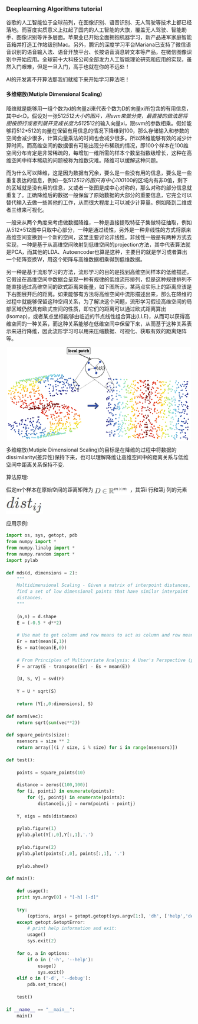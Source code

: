 ### Deeplearning Algorithms tutorial
谷歌的人工智能位于全球前列，在图像识别、语音识别、无人驾驶等技术上都已经落地。而百度实质意义上扛起了国内的人工智能的大旗，覆盖无人驾驶、智能助手、图像识别等许多层面。苹果业已开始全面拥抱机器学习，新产品进军家庭智能音箱并打造工作站级别Mac。另外，腾讯的深度学习平台Mariana已支持了微信语音识别的语音输入法、语音开放平台、长按语音消息转文本等产品，在微信图像识别中开始应用。全球前十大科技公司全部发力人工智能理论研究和应用的实现，虽然入门艰难，但是一旦入门，高手也就在你的不远处！

AI的开发离不开算法那我们就接下来开始学习算法吧！

#### 多维缩放(Mutiple Dimensional Scaling)

降维就是能够用一组个数为d的向量zi来代表个数为D的向量xi所包含的有用信息，其中d<D。假设对一张512*512大小的图片，用svm来做分类，最直接的做法是将图按照行或者列展开变成长度为512*512的输入向量xi，跟svm的参数相乘。假如能够将512*512的向量在保留有用信息的情况下降维到100，那么存储输入和参数的空间会减少很多，计算向量乘法的时间也会减少很多。所以降维能够有效的减少计算时间。而高维空间的数据很有可能出现分布稀疏的情况，即100个样本在100维空间分布肯定是非常稀疏的，每增加一维所需的样本个数呈指数级增长，这种在高维空间中样本稀疏的问题被称为维数灾难。降维可以缓解这种问题。

而为什么可以降维，这是因为数据有冗余，要么是一些没有用的信息，要么是一些重复表达的信息，例如一张512*512的图只有中心100*100的区域内有非0值，剩下的区域就是没有用的信息，又或者一张图是成中心对称的，那么对称的部分信息就重复了。正确降维后的数据一般保留了原始数据的大部分的重要信息，它完全可以替代输入去做一些其他的工作，从而很大程度上可以减少计算量。例如降到二维或者三维来可视化。

一般来从两个角度来考虑做数据降维，一种是直接提取特征子集做特征抽取，例如从512*512图中只取中心部分，一种是通过线性，另外是一种非线性的方式将原来高维空间变换到一个新的空间，这里主要讨论非线性。非线性一般是有两种方式去实现，一种是基于从高维空间映射到低维空间的projection方法，其中代表算法就是PCA，而其他的LDA、Autoencoder也算是这种，主要目的就是学习或者算出一个矩阵变换W，用这个矩阵与高维数据相乘得到低维数据。

另一种是基于流形学习的方法，流形学习的目的是找到高维空间样本的低维描述，它假设在高维空间中数据会呈现一种有规律的低维流形排列，但是这种规律排列不能直接通过高维空间的欧式距离来衡量，如下图所示，某两点实际上的距离应该是下右图展开后的距离。如果能够有方法将高维空间中流形描述出来，那么在降维的过程中就能够保留这种空间关系，为了解决这个问题，流形学习假设高维空间的局部区域仍然具有欧式空间的性质，即它们的距离可以通过欧式距离算出(Isomap)，或者某点坐标能够由临近的节点线性组合算出(LLE)，从而可以获得高维空间的一种关系，而这种关系能够在低维空间中保留下来，从而基于这种关系表示来进行降维，因此流形学习可以用来压缩数据、可视化、获取有效的距离矩阵等。

<p align="center">
<img width="500" align="center" src="../../images/403.jpg" />
</p>

多维缩放(Mutiple Dimensional Scaling)的目标是在降维的过程中将数据的dissimilarity(差异性)保持下来，也可以理解降维让高维空间中的距离关系与低维空间中距离关系保持不变.

算法原理:

假定m个样本在原始空间的距离矩阵为<img width="100" align="center" src="../../images/435.jpg" />，其第i 行和第j 列的元素<img width="100" align="center" src="../../images/436.jpg" />




应用示例:
```python
import os, sys, getopt, pdb
from numpy import *
from numpy.linalg import *
from numpy.random import *
import pylab

def mds(d, dimensions = 2):
    """
    Multidimensional Scaling - Given a matrix of interpoint distances,
    find a set of low dimensional points that have similar interpoint
    distances.
    """

    (n,n) = d.shape
    E = (-0.5 * d**2)

    # Use mat to get column and row means to act as column and row means.
    Er = mat(mean(E,1))
    Es = mat(mean(E,0))

    # From Principles of Multivariate Analysis: A User's Perspective (page 107).
    F = array(E - transpose(Er) - Es + mean(E))

    [U, S, V] = svd(F)

    Y = U * sqrt(S)

    return (Y[:,0:dimensions], S)

def norm(vec):
    return sqrt(sum(vec**2))

def square_points(size):
    nsensors = size ** 2
    return array([(i / size, i % size) for i in range(nsensors)])

def test():

    points = square_points(10)

    distance = zeros((100,100))
    for (i, pointi) in enumerate(points):
        for (j, pointj) in enumerate(points):
            distance[i,j] = norm(pointi - pointj)

    Y, eigs = mds(distance)

    pylab.figure(1)
    pylab.plot(Y[:,0],Y[:,1],'.')

    pylab.figure(2)
    pylab.plot(points[:,0], points[:,1], '.')

    pylab.show()

def main():

    def usage():
	print sys.argv[0] + "[-h] [-d]"

    try:
        (options, args) = getopt.getopt(sys.argv[1:], 'dh', ['help','debug'])
    except getopt.GetoptError:
        # print help information and exit:
        usage()
        sys.exit(2)

    for o, a in options:
        if o in ('-h', '--help'):
            usage()
            sys.exit()
	elif o in ('-d', '--debug'):
	    pdb.set_trace()

    test()

if __name__ == "__main__":
    main()

```
